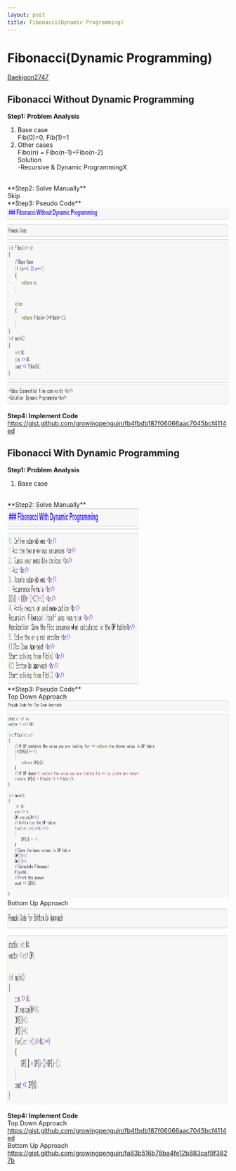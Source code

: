 ```yaml
---
layout: post
title: Fibonacci(Dynamic Programming)
---
```


# Fibonacci(Dynamic Programming) # 
[Baekjoon2747](https://www.acmicpc.net/problem/2747)

## Fibonacci Without Dynamic Programming
**Step1: Problem Analysis**<br/>
1. Base case<br/>
Fib(0)=0, Fib(1)=1<br/>
2. Other cases <br/>
Fibo(n) = Fibo(n-1)+Fibo(n-2) <br/>
Solution<br/>
-Recursive & Dynamic ProgrammingX<br/>
<br/>
**Step2: Solve Manually**<br/>
Skip <br/>
**Step3: Pseudo Code**<br/>
<img src="/_images/Baek2747_1.png" width="800" height="450"><br/>

**Step4: Implement Code** <br/> 
https://gist.github.com/growingpenguin/fb4fbdb187f06066aac7045bcf4114ed <br/>

## Fibonacci With Dynamic Programming
**Step1: Problem Analysis**<br/>
1. Base case<br/>
<br/>
**Step2: Solve Manually**<br/>
<img src="/_images/Baek2747_2.png" width="300" height="400"><br/>
**Step3: Pseudo Code**<br/>
Top Down Approach<br/>
<img src="/_images/Baek2747_3.png" width="800" height="450"><br/>
Bottom Up Approach<br/>
<img src="/_images/Baek2747_4.png" width="800" height="450"><br/>

**Step4: Implement Code** <br/> 
Top Down Approach<br/>
https://gist.github.com/growingpenguin/fb4fbdb187f06066aac7045bcf4114ed <br/>
Bottom Up Approach<br/>
https://gist.github.com/growingpenguin/fa83b516b78ba4fe12b883caf9f3827b <br/>
